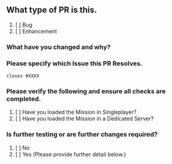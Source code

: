 ## What type of PR is this.
1. [ ] Bug
2. [ ] Enhancement

### What have you changed and why?
  
    

### Please specify which Issue this PR Resolves.
`closes #XXXX`

### Please verify the following and ensure all checks are completed.

1. [ ] Have you loaded the Mission in Singleplayer?
2. [ ] Have you loaded the Mission in a Dedicated Server?

### Is further testing or are further changes required?
1. [ ] No
2. [ ] Yes (Please provide further detail below.)
